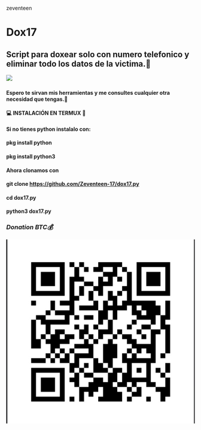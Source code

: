 zeventeen
# Dox17 
## Script para doxear solo con numero telefonico y eliminar todo los datos de la victima.👻
![](https://github.com/Zeventeen-17/Zeventeen-17/blob/main/17kz.gif)
#### Espero te sirvan mis herramientas y me consultes cualquier otra necesidad que tengas.💭
#### 💻 INSTALACIÓN EN TERMUX 📲

#### Si no tienes python instalalo con:

#### pkg install python

#### pkg install python3

#### Ahora clonamos con

#### git clone https://github.com/Zeventeen-17/dox17.py

#### cd dox17.py

#### python3 dox17.py

### ***Donation BTC💰***
![BTC](https://github.com/Zeventeen-17/Zeventeen-17/blob/main/Screenshot_20210221_182629.jpg) 
